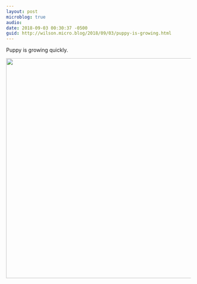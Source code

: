 ```yaml
---
layout: post
microblog: true
audio: 
date: 2018-09-03 00:30:37 -0500
guid: http://wilson.micro.blog/2018/09/03/puppy-is-growing.html
---
```

Puppy is growing quickly. 

<img src="http://wilson.micro.blog/uploads/2018/1512f76ee8.jpg" width="600" height="600" />
